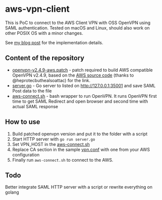 # aws-vpn-client

This is PoC to connect to the AWS Client VPN with OSS OpenVPN using SAML
authentication. Tested on macOS and Linux, should also work on other POSIX OS with a minor changes.

See [my blog post](https://smallhacks.wordpress.com/2020/07/08/aws-client-vpn-internals/) for the implementation details.

## Content of the repository

- [openvpn-v2.4.9-aws.patch](openvpn-v2.4.9-aws.patch) - patch required to build
AWS compatible OpenVPN v2.4.9, based on the
[AWS source code](https://amazon-source-code-downloads.s3.amazonaws.com/aws/clientvpn/wpf-v1.2.0/openvpn-2.4.5-aws-1.tar.gz) (thanks to @heprotecbuthealsoattac) for the link.
- [server.go](server.go) - Go server to listed on http://127.0.0.1:35001 and save
SAML Post data to the file
- [aws-connect.sh](aws-connect.sh) - bash wrapper to run OpenVPN. It runs OpenVPN first time to get SAML Redirect and open browser and second time with actual SAML response

## How to use

1. Build patched openvpn version and put it to the folder with a script
1. Start HTTP server with `go run server.go`
1. Set VPN_HOST in the [aws-connect.sh](aws-connect.sh)
1. Replace CA section in the sample [vpn.conf](vpn.conf) with one from your AWS configuration
1. Finally run `aws-connect.sh` to connect to the AWS.

## Todo

Better integrate SAML HTTP server with a script or rewrite everything on golang
